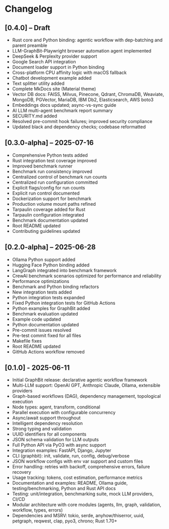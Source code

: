 # Changelog

## [0.4.0] – Draft

- Rust core and Python binding: agentic workflow with dep-batching and parent preamble
- LLM-GraphBit-Playwright browser automation agent implemented
- DeepSeek & Perplexity provider support
- Google Search API integration
- Document loader support in Python binding
- Cross-platform CPU affinity logic with macOS fallback
- Chatbot development example added
- Text splitter utility added
- Complete MkDocs site (Material theme)
- Vector DB docs: FAISS, Milvus, Pinecone, Qdrant, ChromaDB, Weaviate, MongoDB, PGVector, MariaDB, IBM Db2, Elasticsearch, AWS boto3
- Embeddings docs updated; async-vs-sync guide
- AI LLM multi-agent benchmark report summary
- SECURITY.md added
- Resolved pre-commit hook failures; improved security compliance
- Updated black and dependency checks; codebase reformatted


## [0.3.0-alpha] – 2025-07-16

- Comprehensive Python tests added
- Rust integration test coverage improved
- Improved benchmark runner
- Benchmark run consistency improved
- Centralized control of benchmark run counts
- Centralized run configuration committed
- Explicit flags/config for run counts
- Explicit run control documented
- Dockerization support for benchmark
- Production volume mount paths refined
- Tarpaulin coverage added for Rust
- Tarpaulin configuration integrated
- Benchmark documentation updated
- Root README updated
- Contributing guidelines updated


## [0.2.0-alpha] – 2025-06-28

- Ollama Python support added
- Hugging Face Python binding added
- LangGraph integrated into benchmark framework
- CrewAI benchmark scenarios optimized for performance and reliability
- Performance optimizations
- Benchmark and Python binding refactors
- New integration tests added
- Python integration tests expanded
- Fixed Python integration tests for GitHub Actions
- Python examples for GraphBit added
- Benchmark evaluation updated
- Example code updated
- Python documentation updated
- Pre-commit issues resolved
- Pre-test commit fixed for all files
- Makefile fixes
- Root README updated
- GitHub Actions workflow removed


## [0.1.0] - 2025-06-11

- Initial GraphBit release: declarative agentic workflow framework
- Multi-LLM support: OpenAI GPT, Anthropic Claude, Ollama, extensible providers
- Graph-based workflows (DAG), dependency management, topological execution
- Node types: agent, transform, conditional
- Parallel execution with configurable concurrency
- Async/await support throughout
- Intelligent dependency resolution
- Strong typing and validation
- UUID identifiers for all components
- JSON schema validation for LLM outputs
- Full Python API via PyO3 with async support
- Integration examples: FastAPI, Django, Jupyter
- CLI (graphbit): init, validate, run, config, debug/verbose
- JSON workflow configs with env var support and custom files
- Error handling: retries with backoff, comprehensive errors, failure recovery
- Usage tracking: tokens, cost estimation, performance metrics
- Documentation and examples: README, Ollama guide, testing/benchmarking, Python and Rust API docs
- Testing: unit/integration, benchmarking suite, mock LLM providers, CI/CD
- Modular architecture with core modules (agents, llm, graph, validation, workflow, types, errors)
- Dependencies and MSRV: tokio, serde, anyhow/thiserror, uuid, petgraph, reqwest, clap, pyo3, chrono; Rust 1.70+
